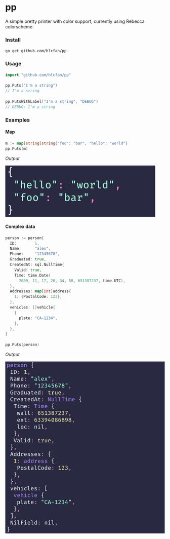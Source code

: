 # pp

A simple pretty printer with color support, currently using Rebecca colorscheme.

### Install

    go get github.com/hlcfan/pp

### Usage

``` go
import "github.com/hlcfan/pp"

pp.Puts("I'm a string")
// I'm a string

pp.PutsWithLabel("I'm a string", "DEBUG")
// DEBUG: I'm a string

```

### Examples

#### Map

```go
m := map[string]string{"foo": "bar", "hello": "world"}
pp.Puts(m)
```

*Output*

![screenshot](./screenshot2.png)

#### Complex data

```go
person := person{
  ID:        1,
  Name:      "alex",
  Phone:     "12345678",
  Graduated: true,
  CreatedAt: sql.NullTime{
    Valid: true,
    Time: time.Date(
      2009, 11, 17, 20, 34, 58, 651387237, time.UTC),
  },
  Addresses: map[int]address{
    1: {PostalCode: 123},
  },
  vehicles: []vehicle{
    {
      plate: "CA-1234",
    },
  },
}

pp.Puts(person)
```

*Output*

![screenshot](./screenshot1.png)
